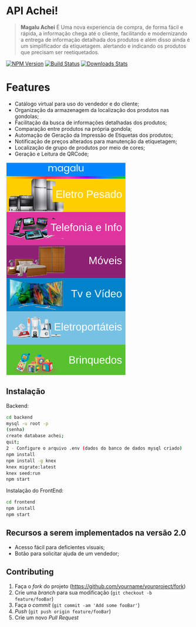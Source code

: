 # API Achei!
> **Magalu Achei** É Uma nova experiencia de compra, de forma fácil e rápida, a informação chega até o cliente, facilitando e modernizando a entrega de informação detalhada dos produtos e além disso ainda é um simplificador da etiquetagem. alertando e indicando os produtos que precisam ser reetiquetados.

[![NPM Version][npm-image]][npm-url]
[![Build Status][travis-image]][travis-url]
[![Downloads Stats][npm-downloads]][npm-url]

# Features
* Catálogo virtual para uso do vendedor e do cliente;
* Organização da armazenagem da localização dos produtos nas gondolas;
* Facilitação da busca de informações detalhadas dos produtos;
* Comparação entre produtos na própria gondola;
* Automação de Geração da Impressão de Etiquetas dos produtos;
* Notificação de preços alterados para manutenção da etiquetagem;
* Localização de grupo de produtos por meio de cores;  
* Geração e Leitura de QRCode;

![Tela Inicial](/docs/app-inicio.png)

## Instalação

Backend:

```sh
cd backend
mysql -u root -p 
(senha)
create database achei;
quit;
2 - Configure o arquivo .env (dados do banco de dados mysql criado)
npm install
npm install -g knex
knex migrate:latest
knex seed:run
npm start
```

Instalação do FrontEnd:

```sh
cd frontend
npm install
npm start
```

## Recursos a serem implementados na versão 2.0

* Acesso fácil para deficientes visuais;
* Botão para solicitar ajuda de um vendedor;



## Contributing

1. Faça o _fork_ do projeto (<https://github.com/yourname/yourproject/fork>)
2. Crie uma _branch_ para sua modificação (`git checkout -b feature/fooBar`)
3. Faça o _commit_ (`git commit -am 'Add some fooBar'`)
4. _Push_ (`git push origin feature/fooBar`)
5. Crie um novo _Pull Request_

[npm-image]: https://img.shields.io/npm/v/datadog-metrics.svg?style=flat-square
[npm-url]: https://npmjs.org/package/datadog-metrics
[npm-downloads]: https://img.shields.io/npm/dm/datadog-metrics.svg?style=flat-square
[travis-image]: https://img.shields.io/travis/dbader/node-datadog-metrics/master.svg?style=flat-square
[travis-url]: https://travis-ci.org/dbader/node-datadog-metrics
[wiki]: https://github.com/seunome/seuprojeto/wiki

